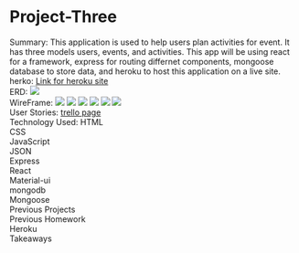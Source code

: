 # Project-Three
Summary: This application is used to help users plan activities for event. It has three models users, events, and activities. This app will be using react for a framework, express for routing differnet components, mongoose database to store data, and heroku to host this application on a live site. </br>
herko:
<a href="https://git.heroku.com/young-fjord-21221.git">Link for heroku site</a> </br>
ERD:
<img src ="/Users/donovan/GA/Project-Three/Screen Shot 2018-04-30 at 12.09.42 PM.png"></br>
WireFrame:
<img src="/Users/donovan/GA/Project-Three/Screen Shot 2018-04-30 at 12.09.42 PM.png">
<img src="/Users/donovan/GA/Project-Three/Screen Shot 2018-04-30 at 12.09.57 PM.png">
<img src="/Users/donovan/GA/Project-Three/Screen Shot 2018-04-30 at 12.10.09 PM.png">
<img src="/Users/donovan/GA/Project-Three/Screen Shot 2018-04-30 at 12.10.18 PM.png">
<img src="/Users/donovan/GA/Project-Three/Screen Shot 2018-04-30 at 12.10.29 PM.png">
<img src="/Users/donovan/GA/Project-Three/Screen Shot 2018-04-30 at 12.10.35 PM.png"></br>
User Stories:
<a href="https://trello.com/b/lB2BIGbp/project-3">trello page</a></br>
Technology Used:
HTML </br>
CSS </br>
JavaScript</br>
JSON </br>
Express</br>
React </br>
Material-ui </br>
mongodb</br>
Mongoose</br>
Previous Projects </br>
Previous Homework</br>
Heroku</br>
Takeaways

